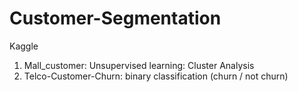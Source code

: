 # Customer-Segmentation
 Kaggle

1) Mall_customer: Unsupervised learning: Cluster Analysis
2) Telco-Customer-Churn: binary classification (churn / not churn)
